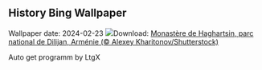 ## History Bing Wallpaper
Wallpaper date: 2024-02-23
![](https://www.bing.com/th?id=OHR.HaghartsinMonastery_FR-FR1636518850_UHD.jpg&w=1000)Download: [Monastère de Haghartsin, parc national de Dilijan, Arménie (© Alexey Kharitonov/Shutterstock)](https://www.bing.com/th?id=OHR.HaghartsinMonastery_FR-FR1636518850_UHD.jpg)

Auto get programm by LtgX
